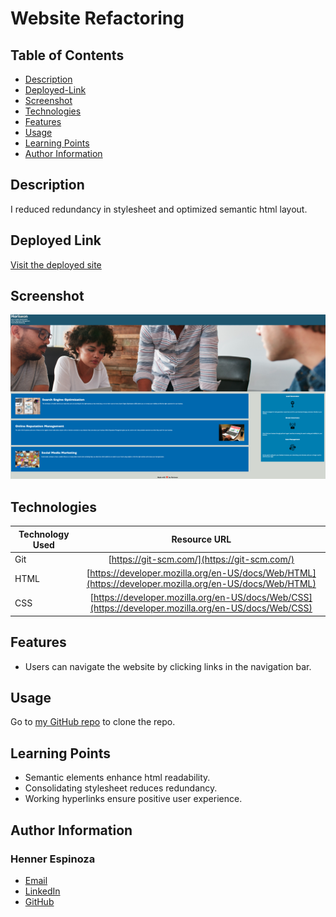 # Website Refactoring

## Table of Contents
* [Description](#Description)
* [Deployed-Link](#Deployed-Link)
* [Screenshot](#Screenshot)
* [Technologies](#Technologies)
* [Features](#Features)
* [Usage](#Usage)
* [Learning Points](#Learning-points)
* [Author Information](#Author-information)

## Description

I reduced redundancy in stylesheet and optimized semantic html layout.

## Deployed Link

[Visit the deployed site](https://justhenner.github.io/Horiseon-Digital-Marketing-Strategy-Microsite-Optimization/)

## Screenshot

![screenshot](./assets/images/website-preview.png)

## Technologies

| Technology Used         | Resource URL           |
| ------------- |:-------------:|
| Git | [https://git-scm.com/](https://git-scm.com/)     |
| HTML    | [https://developer.mozilla.org/en-US/docs/Web/HTML](https://developer.mozilla.org/en-US/docs/Web/HTML) |
| CSS     | [https://developer.mozilla.org/en-US/docs/Web/CSS](https://developer.mozilla.org/en-US/docs/Web/CSS)      |

## Features

- Users can navigate the website by clicking links in the navigation bar.

## Usage 

Go to [my GitHub repo](https://github.com/justhenner/Horiseon-Digital-Marketing-Strategy-Microsite-Optimization) to clone the repo.

## Learning Points

- Semantic elements enhance html readability. 
- Consolidating stylesheet reduces redundancy.
- Working hyperlinks ensure positive user experience.

## Author Information

### Henner Espinoza 
* [Email](henner.espinoza@gmail.com)
* [LinkedIn](https://www.linkedin.com/in/hennerespinoza/) 
* [GitHub](https://github.com/justhenner)
